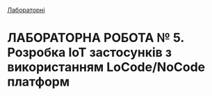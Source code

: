 [Лабораторні](README.md)

# ЛАБОРАТОРНА РОБОТА № 5. Розробка IoT застосунків з використанням LoCode/NoCode платформ

